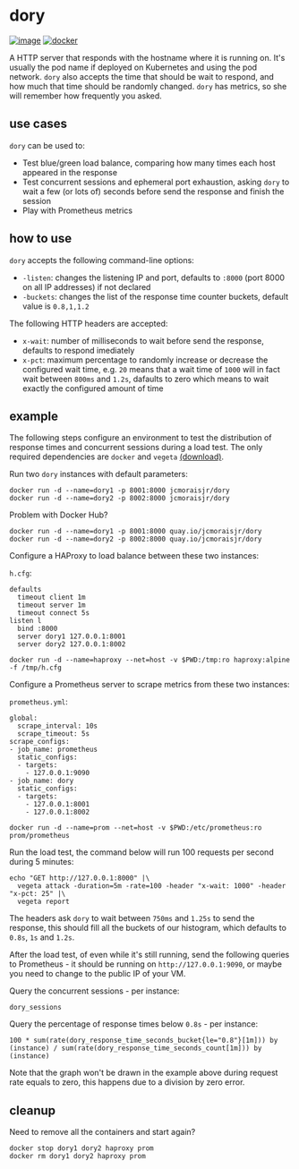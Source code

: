 # dory

[![image](https://img.shields.io/github/workflow/status/jcmoraisjr/dory/image?logo=github)](https://github.com/jcmoraisjr/dory/actions/workflows/image.yaml) [![docker](https://img.shields.io/docker/image-size/jcmoraisjr/dory/latest?logo=docker)](https://quay.io/repository/jcmoraisjr/dory)

A HTTP server that responds with the hostname where it is running on. It's usually the pod name if deployed on Kubernetes and using the pod network. `dory` also accepts the time that should be wait to respond, and how much that time should be randomly changed. `dory` has metrics, so she will remember how frequently you asked.

## use cases

`dory` can be used to:

* Test blue/green load balance, comparing how many times each host appeared in the response
* Test concurrent sessions and ephemeral port exhaustion, asking `dory` to wait a few (or lots of) seconds before send the response and finish the session
* Play with Prometheus metrics

## how to use

`dory` accepts the following command-line options:

* `-listen`: changes the listening IP and port, defaults to `:8000` (port 8000 on all IP addresses) if not declared
* `-buckets`: changes the list of the response time counter buckets, default value is `0.8,1,1.2`

The following HTTP headers are accepted:

* `x-wait`: number of milliseconds to wait before send the response, defaults to respond imediately
* `x-pct`: maximum percentage to randomly increase or decrease the configured wait time, e.g. `20` means that a wait time of `1000` will in fact wait between `800ms` and `1.2s`, dafaults to zero which means to wait exactly the configured amount of time

## example

The following steps configure an environment to test the distribution of response times and concurrent sessions during a load test. The only required dependencies are `docker` and `vegeta` [(download)](https://github.com/tsenart/vegeta/releases).

Run two `dory` instances with default parameters:

```
docker run -d --name=dory1 -p 8001:8000 jcmoraisjr/dory
docker run -d --name=dory2 -p 8002:8000 jcmoraisjr/dory
```

Problem with Docker Hub?

```
docker run -d --name=dory1 -p 8001:8000 quay.io/jcmoraisjr/dory
docker run -d --name=dory2 -p 8002:8000 quay.io/jcmoraisjr/dory
```

Configure a HAProxy to load balance between these two instances:

`h.cfg`:

```
defaults
  timeout client 1m
  timeout server 1m
  timeout connect 5s
listen l
  bind :8000
  server dory1 127.0.0.1:8001
  server dory2 127.0.0.1:8002
```

```
docker run -d --name=haproxy --net=host -v $PWD:/tmp:ro haproxy:alpine -f /tmp/h.cfg
```

Configure a Prometheus server to scrape metrics from these two instances:

`prometheus.yml`:

```
global:
  scrape_interval: 10s
  scrape_timeout: 5s
scrape_configs:
- job_name: prometheus
  static_configs:
  - targets:
    - 127.0.0.1:9090
- job_name: dory
  static_configs:
  - targets:
    - 127.0.0.1:8001
    - 127.0.0.1:8002
```

```
docker run -d --name=prom --net=host -v $PWD:/etc/prometheus:ro prom/prometheus
```

Run the load test, the command below will run 100 requests per second during 5 minutes:

```
echo "GET http://127.0.0.1:8000" |\
  vegeta attack -duration=5m -rate=100 -header "x-wait: 1000" -header "x-pct: 25" |\
  vegeta report
```

The headers ask `dory` to wait between `750ms` and `1.25s` to send the response, this should fill all the buckets of our histogram, which defaults to `0.8s`, `1s` and `1.2s`.

After the load test, of even while it's still running, send the following queries to Prometheus - it should be running on `http://127.0.0.1:9090`, or maybe you need to change to the public IP of your VM.

Query the concurrent sessions - per instance:

```
dory_sessions
```

Query the percentage of response times below `0.8s` - per instance:

```
100 * sum(rate(dory_response_time_seconds_bucket{le="0.8"}[1m])) by (instance) / sum(rate(dory_response_time_seconds_count[1m])) by (instance)
```

Note that the graph won't be drawn in the example above during request rate equals to zero, this happens due to a division by zero error.

## cleanup

Need to remove all the containers and start again?

```
docker stop dory1 dory2 haproxy prom
docker rm dory1 dory2 haproxy prom
```
